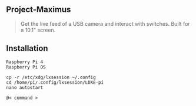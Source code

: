 ## Project-Maximus
> Get the live feed of a USB camera and interact with switches. Built for a 10.1" screen.

## Installation
```
Raspberry Pi 4
Raspberry Pi OS

cp -r /etc/xdg/lxsession ~/.config
cd /home/pi/.config/lxsession/LDXE-pi
nano autostart

@< command >
```
